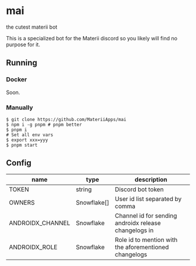 # mai

the cutest materii bot

This is a specialized bot for the Materii discord so you likely will find no purpose for it.

## Running

### Docker

Soon.

### Manually

```shell
$ git clone https://github.com/MateriiApps/mai
$ npm i -g pnpm # pnpm better
$ pnpm i
# Set all env vars
$ export xxx=yyy
$ pnpm start
```

## Config

| name             | type        | description                                           |
|------------------|-------------|-------------------------------------------------------|
| TOKEN            | string      | Discord bot token                                     |
| OWNERS           | Snowflake[] | User id list separated by comma                       |
| ANDROIDX_CHANNEL | Snowflake   | Channel id for sending androidx release changelogs in |
| ANDROIDX_ROLE    | Snowflake   | Role id to mention with the aforementioned changelogs |                                               
